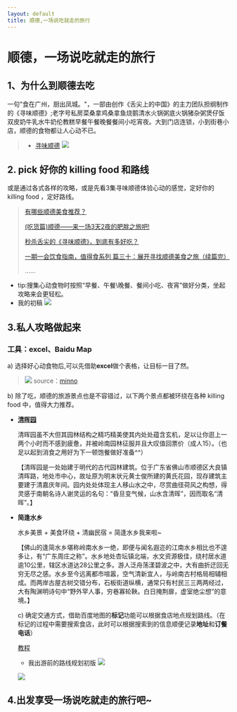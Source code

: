 ```yaml
---
layout: default
title: 顺德,一场说吃就走的旅行
---
```


# 顺德，一场说吃就走的旅行

## 1、为什么到顺德去吃

 一句"食在广州，厨出凤城。"，一部由创作《舌尖上的中国》的主力团队担纲制作的《寻味顺德》;老字号私房菜桑拿鸡桑拿鱼烧鹅清水火锅粥底火锅猪杂粥煲仔饭双皮奶牛乳水牛奶伦教糕早餐午餐晚餐餐间小吃宵夜。大到门店连锁，小到街巷小店，顺德的食物都让人心动不已。

> * [寻味顺德](http://jishi.cctv.com/special/xwsd/index.shtml)
![](http://ww1.sinaimg.cn/large/88a3931agy1fvkn3snutgj21g70ecnpd.jpg)

## 2. pick 好你的 killing food 和路线

或是通过各式各样的攻略，或是先看3集寻味顺德体验心动的感觉，定好你的 killing food ，定好路线。

>[有哪些顺德美食推荐？](https://www.zhihu.com/question/20741056)
>
>[(吃货篇)顺德——来一场3天2夜的肥胖之旅吧!](https://zhuanlan.zhihu.com/p/28275434)
>
>[秒杀舌尖的《寻味顺德》，到底有多好吃？](https://zhuanlan.zhihu.com/p/34770694)
>
>[一期一会饮食指南，值得食系列 篇三十：展开寻找顺德美食之旅（续篇完）](https://post.smzdm.com/p/646460/)
>
>……

* tip:搜集心动食物时按照“早餐、午餐\晚餐、餐间小吃、夜宵”做好分类，坐起攻略来会更轻松。
* 我的初稿
![](http://ww1.sinaimg.cn/large/88a3931agy1fvkpbyjqzqj20ow0v4wje.jpg)
## 3.私人攻略做起来
### 工具：excel、Baidu Map

a) 选择好心动食物后,可以先借助**excel**做个表格，让目标一目了然。
>![](http://ww1.sinaimg.cn/large/88a3931agy1fvkz9wmnhej20k00b6jt7.jpg)
source：[minno](https://www.zhihu.com/people/onniminno/activities)

b) 除了吃，顺德的旅游景点也是不容错过，以下两个景点都被环绕在各种 killing food 中，值得大力推荐。
* [**清晖园**](http://www.qinghuiyuan.com/)

    清晖园虽不大但其园林结构之精巧精美使其内处处蕴含玄机，足以让你逛上一两个小时而不感到疲惫，并被岭南园林征服并且大叹值回票价（成人15）。（也足以起到消食之用好为下一顿饱餐做好准备^^）

    【清晖园是一处始建于明代的古代园林建筑。位于广东省佛山市顺德区大良镇清晖路，地处市中心，故址原为明末状元黄士俊所建的黄氏花园，现存建筑主要建于清嘉庆年间。园内处处体现主人移山水之中，尽赏曲径荷风之构想，得灵感于南朝名诗人谢灵运的名句：“昏旦变气候，山水含清晖”，因而取名“清晖”。】

* **简逢水乡**

    水乡美景 + 美食环绕 + 清幽民宿 = 简逢水乡我来啦~


    【佛山的逢简水乡堪称岭南水乡一绝，即便与闻名遐迩的江南水乡相比也不遑多让，有“广东周庄之称”。水乡地处杏坛镇北端，水文资源极佳，绕村居水道逾10公里，辖区水道达28公里之多。游人泛舟荡漾碧波之中，大有曲折迂回无穷无尽之感。水乡至今远离都市喧嚣，空气清新宜人，与岭南古村格局相辅相成。而两岸古屋古树交错分布，石板街道纵横，通常只有村民三三两两经过，大有陶渊明诗句中“野外罕人事，穷巷寡轮鞅。白日掩荆扉，虚室绝尘想”的意境。】


    c) 确定交通方式，借助百度地图的**标记**功能可以根据食店地点规划路线。（在标记的过程中需要搜索食店，此时可以根据搜索到的信息顺便记录**地址**和**订餐电话**）

     [教程](https://zhidao.baidu.com/question/1768033095495915060.html)

    * 我出游前的路线规划初版
    ![](http://ww1.sinaimg.cn/large/88a3931agy1fvkolru6r8j20zk0n8tj3.jpg)

    ![](http://ww1.sinaimg.cn/large/88a3931agy1fvkomczzn0j20zk0jt45g.jpg)

## 4.出发享受一场说吃就走的旅行吧~











